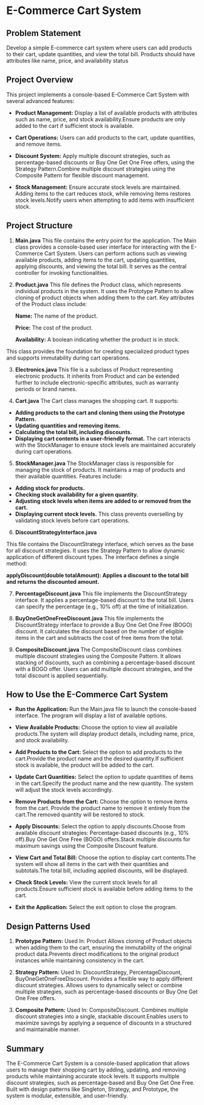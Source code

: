 # **E-Commerce Cart System**

## **Problem Statement**

 Develop a simple E-commerce cart system where users can add products to their cart, update quantities, and view the total bill. Products 
should have attributes like name, price, and availability status

## **Project Overview**

This project implements a console-based E-Commerce Cart System with several advanced features:

* **Product Management:** Display a list of available products with attributes such as name, price, and stock availability.Ensure products are only added to the cart if sufficient stock is available.

* **Cart Operations:** Users can add products to the cart, update quantities, and remove items.

* **Discount System:** Apply multiple discount strategies, such as percentage-based discounts or Buy One Get One Free offers, using the Strategy Pattern.Combine multiple discount strategies using the Composite Pattern for flexible discount management.

* **Stock Management:** Ensure accurate stock levels are maintained. Adding items to the cart reduces stock, while removing items restores stock levels.Notify users when attempting to add items with insufficient stock.

## **Project Structure**

1.  **Main.java**
This file contains the entry point for the application. The Main class provides a console-based user interface for interacting with the E-Commerce Cart System. Users can perform actions such as viewing available products, adding items to the cart, updating quantities, applying discounts, and viewing the total bill. It serves as the central controller for invoking functionalities.

2. **Product.java**
This file defines the Product class, which represents individual products in the system. It uses the Prototype Pattern to allow cloning of product objects when adding them to the cart. Key attributes of the Product class include:

    **Name:** The name of the product.

    **Price:** The cost of the product.

    **Availability:** A boolean indicating whether the product is in stock.

This class provides the foundation for creating specialized product types and supports immutability during cart operations.

3. **Electronics.java**
This file is a subclass of Product representing electronic products. It inherits from Product and can be extended further to include electronic-specific attributes, such as warranty periods or brand names.

4. **Cart.java**
The Cart class manages the shopping cart. It supports:

* **Adding products to the cart and cloning them using the Prototype Pattern.**
* **Updating quantities and removing items.**
* **Calculating the total bill, including discounts.**
* **Displaying cart contents in a user-friendly format.**
The cart interacts with the StockManager to ensure stock levels are maintained accurately during cart operations.

5. **StockManager.java**
The StockManager class is responsible for managing the stock of products. It maintains a map of products and their available quantities. Features include:

* **Adding stock for products.**
* **Checking stock availability for a given quantity.**
* **Adjusting stock levels when items are added to or removed from the cart.**
* **Displaying current stock levels.**
This class prevents overselling by validating stock levels before cart operations.

6. **DiscountStrategyInterface.java**

This file contains the DiscountStrategy interface, which serves as the base for all discount strategies. It uses the Strategy Pattern to allow dynamic application of different discount types. The interface defines a single method:


**applyDiscount(double totalAmount): Applies a discount to the total bill and returns the discounted amount.**

7. **PercentageDiscount.java**
This file implements the DiscountStrategy interface. It applies a percentage-based discount to the total bill. Users can specify the percentage (e.g., 10% off) at the time of initialization.

8. **BuyOneGetOneFreeDiscount.java**
This file implements the DiscountStrategy interface to provide a Buy One Get One Free (BOGO) discount. It calculates the discount based on the number of eligible items in the cart and subtracts the cost of free items from the total.

9. **CompositeDiscount.java**
The CompositeDiscount class combines multiple discount strategies using the Composite Pattern. It allows stacking of discounts, such as combining a percentage-based discount with a BOGO offer. Users can add multiple discount strategies, and the total discount is applied sequentially.


## **How to Use the E-Commerce Cart System**

* **Run the Application:** Run the Main.java file to launch the console-based interface.
The program will display a list of available options.

* **View Available Products:** Choose the option to view all available products.The system will display product details, including name, price, and stock availability.

* **Add Products to the Cart:** Select the option to add products to the cart.Provide the product name and the desired quantity.If sufficient stock is available, the product will be added to the cart.
* **Update Cart Quantities:** Select the option to update quantities of items in the cart.Specify the product name and the new quantity.
The system will adjust the stock levels accordingly.

* **Remove Products from the Cart:** Choose the option to remove items from the cart.
Provide the product name to remove it entirely from the cart.The removed quantity will be restored to stock.

* **Apply Discounts:** Select the option to apply discounts.Choose from available discount strategies: Percentage-based discounts (e.g., 10% off).Buy One Get One Free (BOGO) offers.Stack multiple discounts for maximum savings using the Composite Discount feature.

* **View Cart and Total Bill:** Choose the option to display cart contents.The system will show all items in the cart with their quantities and subtotals.The total bill, including applied discounts, will be displayed.

* **Check Stock Levels:** View the current stock levels for all products.Ensure sufficient stock is available before adding items to the cart.

* **Exit the Application:** Select the exit option to close the program.

## **Design Patterns Used**

1. **Prototype Pattern:** Used In: Product
Allows cloning of Product objects when adding them to the cart, ensuring the immutability of the original product data.Prevents direct modifications to the original product instances while maintaining consistency in the cart.

2. **Strategy Pattern:** Used In: DiscountStrategy, PercentageDiscount, BuyOneGetOneFreeDiscount. Provides a flexible way to apply different discount strategies. Allows users to dynamically select or combine multiple strategies, such as percentage-based discounts or Buy One Get One Free offers.

3. **Composite Pattern:**
Used In: CompositeDiscount. Combines multiple discount strategies into a single, stackable discount.Enables users to maximize savings by applying a sequence of discounts in a structured and maintainable manner.

## **Summary**

The E-Commerce Cart System is a console-based application that allows users to manage their shopping cart by adding, updating, and removing products while maintaining accurate stock levels. It supports multiple discount strategies, such as percentage-based and Buy One Get One Free. Built with design patterns like Singleton, Strategy, and Prototype, the system is modular, extensible, and user-friendly.

